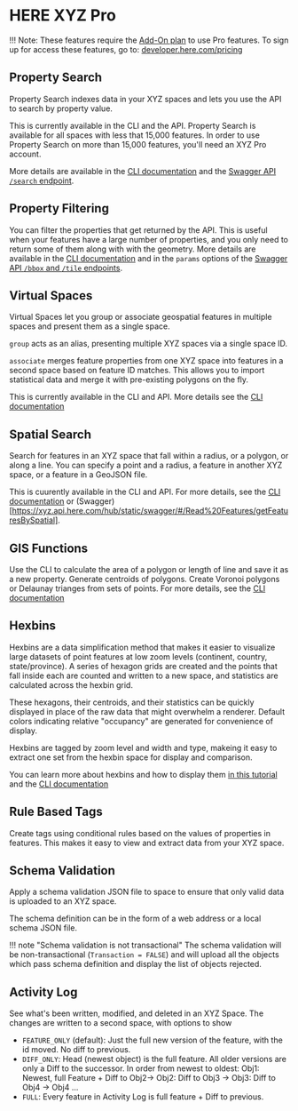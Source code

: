 # HERE XYZ Pro 

!!! Note: These features require the [Add-On plan](https://developer.here.com/pricing) to use Pro features. To sign up for access these features, go to: [developer.here.com/pricing](https://developer.here.com/pricing)

## Property Search

Property Search indexes data in your XYZ spaces and lets you use the API to search by property value.

This is currently available in the CLI and the API. Property Search is available for all spaces with less that 15,000 features. In order to use Property Search on more than 15,000 features, you'll need an XYZ Pro account.

More details are available in the [CLI documentation](/cli/cli.md#property-search) and the [Swagger API `/search` endpoint](https://xyz.api.here.com/hub/static/swagger/#/Read%20Features/searchForFeatures).

## Property Filtering

You can filter the properties that get returned by the API. This is useful when your features have a large number of properties, and you only need to return some of them along with with the geometry. More details are available in the [CLI documentation](/cli/cli.md#property-filters) and in the `params` options of the [Swagger API `/bbox` and `/tile` endpoints](https://xyz.api.here.com/hub/static/swagger). 

## Virtual Spaces

Virtual Spaces let you group or associate geospatial features in multiple spaces and present them as a single space.

`group` acts as an alias, presenting multiple XYZ spaces via a single space ID.

`associate` merges feature properties from one XYZ space into features in a second space based on feature ID matches. This allows you to import statistical data and merge it with pre-existing polygons on the fly.

This is currently available in the CLI and API. More details see the [CLI documentation](/cli/cli.md#virtual-spaces)

## Spatial Search

Search for features in an XYZ space that fall within a radius, or a polygon, or along a line. You can specify a point and a radius, a feature in another XYZ space, or a feature in a GeoJSON file.

This is cuurently available in the CLI and API. For more details, see the [CLI documentation](/cli/cli.md#spatial-search) or (Swagger)[https://xyz.api.here.com/hub/static/swagger/#/Read%20Features/getFeaturesBySpatial].


## GIS Functions

Use the CLI to calculate the area of a polygon or length of line and save it as a new property. Generate centroids of polygons. Create Voronoi polygons or Delaunay trianges from sets of points. For more details, see the [CLI documentation](../docs/cli/cli.md#gis-functions)


## Hexbins

Hexbins are a data simplification method that makes it easier to visualize large datasets of point features at low zoom levels (continent, country, state/province). A series of hexagon grids are created and the points that fall inside each are counted and written to a new space, and statistics are calculated across the hexbin grid.

These hexagons, their centroids, and their statistics can be quickly displayed in place of the raw data that might overwhelm a renderer. Default colors indicating relative "occupancy" are generated for convenience of display.

Hexbins are tagged by zoom level and width and type, makeing it easy to extract one set from the hexbin space for display and comparison.

You can learn more about hexbins and how to display them [in this tutorial](../hexbins) and the [CLI documentation](/cli/cli.md#hexbins)

## Rule Based Tags

Create tags using conditional rules based on the values of properties in features. This makes it easy to view and extract data from your XYZ space.

## Schema Validation

Apply a schema validation JSON file to space to ensure that only valid data is uploaded to an XYZ space.

The schema definition can be in the form of a web address or a local schema JSON file.

!!! note "Schema validation is not transactional"
    The schema validation will be non-transactional (`Transaction = FALSE`) and will upload all the objects which pass schema definition and display the list of objects rejected.

## Activity Log

See what's been written, modified, and deleted in an XYZ Space. The changes are written to a second space, with options to show 
- `FEATURE_ONLY` (default): Just the full new version of the feature, with the id moved. No diff to previous.
- `DIFF_ONLY`: Head (newest object) is the full feature. All older versions are only a Diff to the successor. In order from newest to oldest: Obj1: Newest, full Feature + Diff to Obj2-> Obj2: Diff to Obj3 -> Obj3: Diff to Obj4 -> Obj4 …
- `FULL`: Every feature in Activity Log is full feature + Diff to previous.
